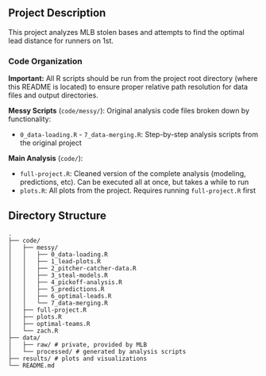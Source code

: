## Project Description

This project analyzes MLB stolen bases and attempts to find the optimal lead distance for runners on 1st.

### Code Organization

**Important:** All R scripts should be run from the project root directory (where this README is located) to ensure proper relative path resolution for data files and output directories.

**Messy Scripts** (`code/messy/`): Original analysis code files broken down by functionality:
- `0_data-loading.R` - `7_data-merging.R`: Step-by-step analysis scripts from the original project

**Main Analysis** (`code/`):
- `full-project.R`: Cleaned version of the complete analysis (modeling, predictions, etc). Can be executed all at once, but takes a while to run
- `plots.R`: All plots from the project. Requires running `full-project.R` first

## Directory Structure

```
.
├── code/
│   ├── messy/
│   │   ├── 0_data-loading.R
│   │   ├── 1_lead-plots.R
│   │   ├── 2_pitcher-catcher-data.R
│   │   ├── 3_steal-models.R
│   │   ├── 4_pickoff-analysis.R
│   │   ├── 5_predictions.R
│   │   ├── 6_optimal-leads.R
│   │   └── 7_data-merging.R
│   ├── full-project.R
│   ├── plots.R
│   ├── optimal-teams.R
│   └── zach.R
├── data/
│   ├── raw/ # private, provided by MLB
│   └── processed/ # generated by analysis scripts
├── results/ # plots and visualizations
└── README.md
```